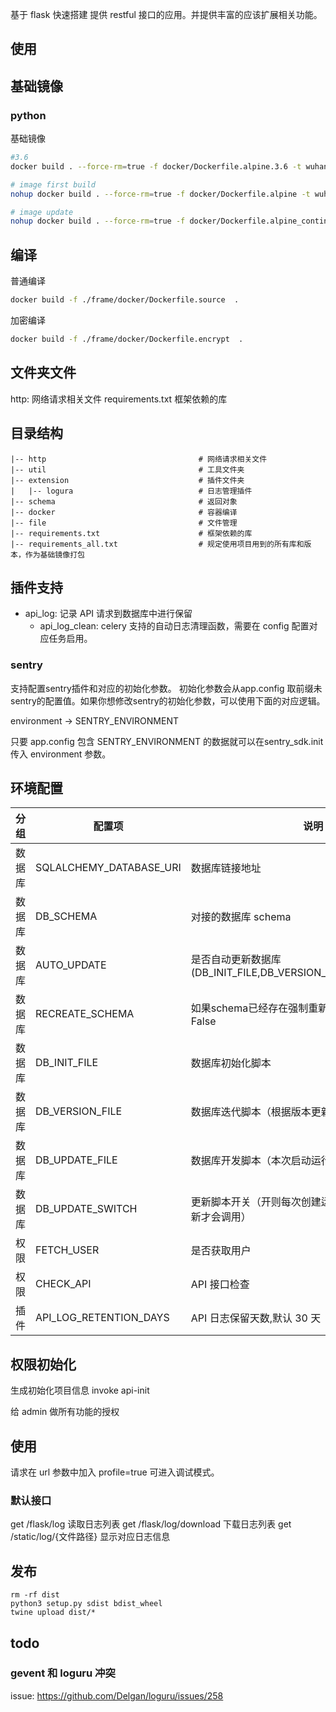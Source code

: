基于 flask 快速搭建 提供 restful 接口的应用。并提供丰富的应该扩展相关功能。

## 使用


## 基础镜像

### python

基础镜像

```bash
#3.6
docker build . --force-rm=true -f docker/Dockerfile.alpine.3.6 -t wuhanchu/python:3.6_alpie && docker push wuhanchu/python:3.6_alpie

# image first build
nohup docker build . --force-rm=true -f docker/Dockerfile.alpine -t wuhanchu/python:3_alpine && docker push wuhanchu/python:3_alpine &

# image update
nohup docker build . --force-rm=true -f docker/Dockerfile.alpine_continue -t wuhanchu/python:3_alpine && docker push wuhanchu/python:3_alpine &
```

## 编译

普通编译

```bash
docker build -f ./frame/docker/Dockerfile.source  .
```

加密编译

```bash
docker build -f ./frame/docker/Dockerfile.encrypt  .
```

## 文件夹文件

http: 网络请求相关文件
requirements.txt 框架依赖的库

## 目录结构

    |-- http                                  # 网络请求相关文件
    |-- util                                  # 工具文件夹
    |-- extension                             # 插件文件夹
    |   |-- logura                            # 日志管理插件
    |-- schema                                # 返回对象
    |-- docker                                # 容器编译
    |-- file                                  # 文件管理
    |-- requirements.txt                      # 框架依赖的库
    |-- requirements_all.txt                  # 规定使用项目用到的所有库和版本，作为基础镜像打包

## 插件支持

- api_log: 记录 API 请求到数据库中进行保留
  - api_log_clean: celery 支持的自动日志清理函数，需要在 config 配置对应任务启用。

### sentry

支持配置sentry插件和对应的初始化参数。
初始化参数会从app.config 取前缀未sentry的配置值。如果你想修改sentry的初始化参数，可以使用下面的对应逻辑。

environment -> SENTRY_ENVIRONMENT

只要 app.config 包含 SENTRY_ENVIRONMENT 的数据就可以在sentry_sdk.init 传入  environment 参数。

## 环境配置

| 分组   | 配置项                  | 说明                                                            |
| ------ | ----------------------- | --------------------------------------------------------------- |
| 数据库 | SQLALCHEMY_DATABASE_URI | 数据库链接地址                                                  |
| 数据库 | DB_SCHEMA               | 对接的数据库 schema                                             |
| 数据库 | AUTO_UPDATE             | 是否自动更新数据库(DB_INIT_FILE,DB_VERSION_FILE,DB_UPDATE_FILE) |
| 数据库 | RECREATE_SCHEMA         | 如果schema已经存在强制重新创建schema，默认False                 |
| 数据库 | DB_INIT_FILE            | 数据库初始化脚本                                                |
| 数据库 | DB_VERSION_FILE         | 数据库迭代脚本（根据版本更新）                                  |
| 数据库 | DB_UPDATE_FILE          | 数据库开发脚本（本次启动运行）                                  |
| 数据库 | DB_UPDATE_SWITCH        | 更新脚本开关（开则每次创建运行，关则必须有版本更新才会调用）    |
| 权限   | FETCH_USER              | 是否获取用户                                                    |
| 权限   | CHECK_API               | API 接口检查                                                    |
| 插件   | API_LOG_RETENTION_DAYS  | API 日志保留天数,默认 30 天                                     |

## 权限初始化

生成初始化项目信息
invoke api-init

给 admin 做所有功能的授权

## 使用

请求在 url 参数中加入 profile=true 可进入调试模式。

### 默认接口

get /flask/log 读取日志列表
get /flask/log/download 下载日志列表
get /static/log/{文件路径} 显示对应日志信息

## 发布

```shell
rm -rf dist
python3 setup.py sdist bdist_wheel
twine upload dist/*
```

## todo

### gevent 和 loguru 冲突

issue: <https://github.com/Delgan/loguru/issues/258>
